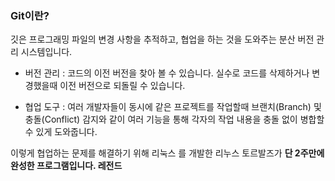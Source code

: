 ### Git이란?

깃은 프로그래밍 파일의 변경 사항을 추적하고, 협업을 하는 것을 도와주는 분산 버전 관리 시스템입니다.

- 버전 관리 : 코드의 이전 버전을 찾아 볼 수 있습니다. 실수로 코드를 삭제하거나 변경했을때 이전 버전으로 되돌릴 수 있습니다.

- 협업 도구 : 여러 개발자들이 동시에 같은 프로젝트를 작업할때 브랜치(Branch) 및 충돌(Conflict) 감지와 같이 여러 기능을 통해 각자의 작업 내용을 충돌 없이 병합할 수 있게 도와줍니다.

이렇게 협업하는 문제를 해결하기 위해 리눅스 를 개발한 리누스 토르발즈가 **단 2주만에 완성한 프로그램입니다. 레전드**
